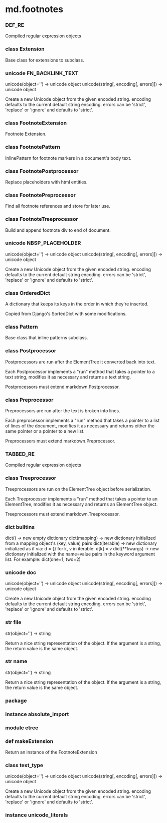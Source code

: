 # md.footnotes

### DEF_RE
Compiled regular expression objects
### class Extension
Base class for extensions to subclass.
### unicode FN_BACKLINK_TEXT
unicode(object='') -> unicode object
unicode(string[, encoding[, errors]]) -> unicode object

Create a new Unicode object from the given encoded string.
encoding defaults to the current default string encoding.
errors can be 'strict', 'replace' or 'ignore' and defaults to 'strict'.
### class FootnoteExtension
Footnote Extension.
### class FootnotePattern
InlinePattern for footnote markers in a document's body text.
### class FootnotePostprocessor
Replace placeholders with html entities.
### class FootnotePreprocessor
Find all footnote references and store for later use.
### class FootnoteTreeprocessor
Build and append footnote div to end of document.
### unicode NBSP_PLACEHOLDER
unicode(object='') -> unicode object
unicode(string[, encoding[, errors]]) -> unicode object

Create a new Unicode object from the given encoded string.
encoding defaults to the current default string encoding.
errors can be 'strict', 'replace' or 'ignore' and defaults to 'strict'.
### class OrderedDict
A dictionary that keeps its keys in the order in which they're inserted.

Copied from Django's SortedDict with some modifications.
### class Pattern
Base class that inline patterns subclass.
### class Postprocessor
Postprocessors are run after the ElementTree it converted back into text.

Each Postprocessor implements a "run" method that takes a pointer to a
text string, modifies it as necessary and returns a text string.

Postprocessors must extend markdown.Postprocessor.
### class Preprocessor
Preprocessors are run after the text is broken into lines.

Each preprocessor implements a "run" method that takes a pointer to a
list of lines of the document, modifies it as necessary and returns
either the same pointer or a pointer to a new list.

Preprocessors must extend markdown.Preprocessor.
### TABBED_RE
Compiled regular expression objects
### class Treeprocessor
Treeprocessors are run on the ElementTree object before serialization.

Each Treeprocessor implements a "run" method that takes a pointer to an
ElementTree, modifies it as necessary and returns an ElementTree
object.

Treeprocessors must extend markdown.Treeprocessor.
### dict __builtins__
dict() -> new empty dictionary
dict(mapping) -> new dictionary initialized from a mapping object's
(key, value) pairs
dict(iterable) -> new dictionary initialized as if via:
d = {}
for k, v in iterable:
d[k] = v
dict(**kwargs) -> new dictionary initialized with the name=value pairs
in the keyword argument list.  For example:  dict(one=1, two=2)
### unicode __doc__
unicode(object='') -> unicode object
unicode(string[, encoding[, errors]]) -> unicode object

Create a new Unicode object from the given encoded string.
encoding defaults to the current default string encoding.
errors can be 'strict', 'replace' or 'ignore' and defaults to 'strict'.
### str __file__
str(object='') -> string

Return a nice string representation of the object.
If the argument is a string, the return value is the same object.
### str __name__
str(object='') -> string

Return a nice string representation of the object.
If the argument is a string, the return value is the same object.
### __package__
### instance absolute_import
### module etree
### def makeExtension
Return an instance of the FootnoteExtension
### class text_type
unicode(object='') -> unicode object
unicode(string[, encoding[, errors]]) -> unicode object

Create a new Unicode object from the given encoded string.
encoding defaults to the current default string encoding.
errors can be 'strict', 'replace' or 'ignore' and defaults to 'strict'.
### instance unicode_literals
